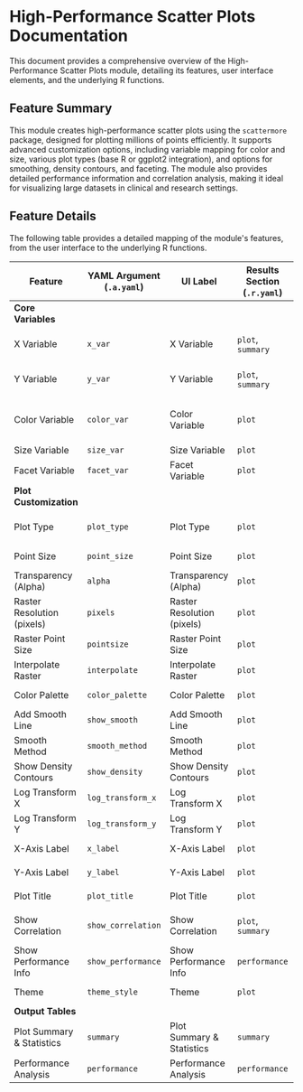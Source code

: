 # High-Performance Scatter Plots Documentation

This document provides a comprehensive overview of the High-Performance Scatter Plots module, detailing its features, user interface elements, and the underlying R functions.

## Feature Summary

This module creates high-performance scatter plots using the `scattermore` package, designed for plotting millions of points efficiently. It supports advanced customization options, including variable mapping for color and size, various plot types (base R or ggplot2 integration), and options for smoothing, density contours, and faceting. The module also provides detailed performance information and correlation analysis, making it ideal for visualizing large datasets in clinical and research settings.

## Feature Details

The following table provides a detailed mapping of the module's features, from the user interface to the underlying R functions.

| Feature                          | YAML Argument (`.a.yaml`)      | UI Label                               | Results Section (`.r.yaml`)         | R Function (`.b.R`)                  |
| -------------------------------- | ------------------------------ | -------------------------------------- | ----------------------------------- | ------------------------------------ |
| **Core Variables**               |                                |                                        |                                     |                                      |
| X Variable                       | `x_var`                        | X Variable                             | `plot`, `summary`                   | `.run`, `.prepareData`, `.createScatterPlot`, `.generateSummary` |
| Y Variable                       | `y_var`                        | Y Variable                             | `plot`, `summary`                   | `.run`, `.prepareData`, `.createScatterPlot`, `.generateSummary` |
| Color Variable                   | `color_var`                    | Color Variable                         | `plot`                              | `.createScatterPlot`, `.createBaseRPlot`, `.createGgplotPlot`, `.getColorPalette` |
| Size Variable                    | `size_var`                     | Size Variable                          | `plot`                              | `.createGgplotPlot`                  |
| Facet Variable                   | `facet_var`                    | Facet Variable                         | `plot`                              | `.createGgplotPlot`                  |
| **Plot Customization**           |                                |                                        |                                     |                                      |
| Plot Type                        | `plot_type`                    | Plot Type                              | `plot`                              | `.createScatterPlot`, `.createBaseRPlot`, `.createGgplotPlot` |
| Point Size                       | `point_size`                   | Point Size                             | `plot`                              | `.createBaseRPlot`, `.createGgplotPlot` |
| Transparency (Alpha)             | `alpha`                        | Transparency (Alpha)                   | `plot`                              | `.createBaseRPlot`, `.createGgplotPlot` |
| Raster Resolution (pixels)       | `pixels`                       | Raster Resolution (pixels)             | `plot`                              | `.createBaseRPlot`, `.createGgplotPlot` |
| Raster Point Size                | `pointsize`                    | Raster Point Size                      | `plot`                              | `.createBaseRPlot`, `.createGgplotPlot` |
| Interpolate Raster               | `interpolate`                  | Interpolate Raster                     | `plot`                              | `.createBaseRPlot`, `.createGgplotPlot` |
| Color Palette                    | `color_palette`                | Color Palette                          | `plot`                              | `.createGgplotPlot`, `.getColorPalette` |
| Add Smooth Line                  | `show_smooth`                  | Add Smooth Line                        | `plot`                              | `.createGgplotPlot`                  |
| Smooth Method                    | `smooth_method`                | Smooth Method                          | `plot`                              | `.createGgplotPlot`                  |
| Show Density Contours            | `show_density`                 | Show Density Contours                  | `plot`                              | `.createGgplotPlot`                  |
| Log Transform X                  | `log_transform_x`              | Log Transform X                        | `plot`                              | `.createScatterPlot`                 |
| Log Transform Y                  | `log_transform_y`              | Log Transform Y                        | `plot`                              | `.createScatterPlot`                 |
| X-Axis Label                     | `x_label`                      | X-Axis Label                           | `plot`                              | `.createBaseRPlot`, `.createGgplotPlot` |
| Y-Axis Label                     | `y_label`                      | Y-Axis Label                           | `plot`                              | `.createBaseRPlot`, `.createGgplotPlot` |
| Plot Title                       | `plot_title`                   | Plot Title                             | `plot`                              | `.createBaseRPlot`, `.createGgplotPlot` |
| Show Correlation                 | `show_correlation`             | Show Correlation                       | `plot`, `summary`                   | `.createBaseRPlot`, `.createGgplotPlot`, `.generateSummary` |
| Show Performance Info            | `show_performance`             | Show Performance Info                  | `performance`                       | `.run`, `.generatePerformanceInfo`   |
| Theme                            | `theme_style`                  | Theme                                  | `plot`                              | `.createGgplotPlot`, `.applyTheme`   |
| **Output Tables**                |                                |                                        |                                     |                                      |
| Plot Summary & Statistics        | `summary`                      | Plot Summary & Statistics              | `summary`                           | `.generateSummary`                   |
| Performance Analysis             | `performance`                  | Performance Analysis                   | `performance`                       | `.generatePerformanceInfo`           |
